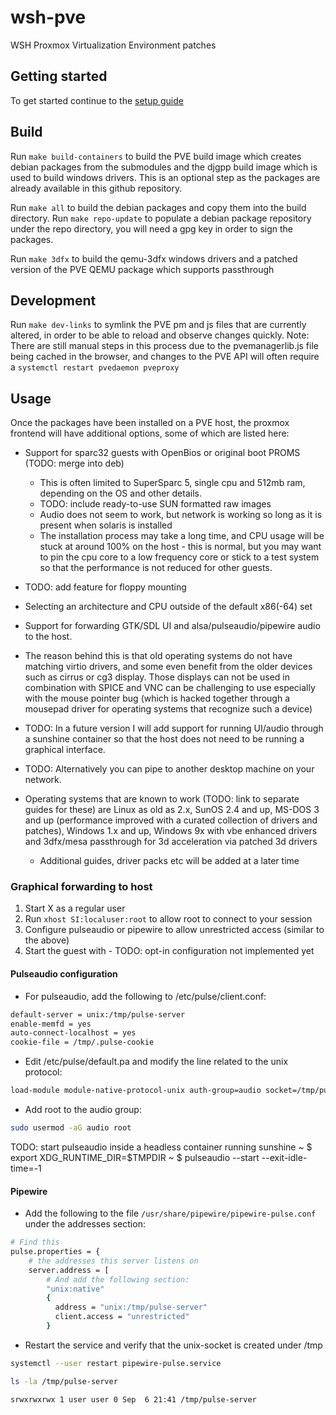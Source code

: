 # wsh-pve

WSH Proxmox Virtualization Environment patches

## Getting started

To get started continue to the [setup guide](https://debian.wshosting.no/guides/setup/)

## Build

Run `make build-containers` to build the PVE build image which creates debian packages from the submodules and the djgpp build image which is used to build windows drivers.
This is an optional step as the packages are already available in this github repository.

Run `make all` to build the debian packages and copy them into the build directory.
Run `make repo-update` to populate a debian package repository under the repo directory, you will need a gpg key in order to sign the packages.

Run `make 3dfx` to build the qemu-3dfx windows drivers and a patched version of the PVE QEMU package which supports passthrough

## Development

Run `make dev-links` to symlink the PVE pm and js files that are currently altered, in order to be able to reload and observe changes quickly.
Note: There are still manual steps in this process due to the pvemanagerlib.js file being cached in the browser, and changes to the PVE API will often require a `systemctl restart pvedaemon pveproxy`

## Usage

Once the packages have been installed on a PVE host, the proxmox frontend will have additional options, some of which are listed here:

* Support for sparc32 guests with OpenBios or original boot PROMS (TODO: merge into deb)
  * This is often limited to SuperSparc 5, single cpu and 512mb ram, depending on the OS and other details.
  * TODO: include ready-to-use SUN formatted raw images
  * Audio does not seem to work, but network is working so long as it is present when solaris is installed
  * The installation process may take a long time, and CPU usage will be stuck at around 100% on the host - this is normal, but you may want to pin the cpu core to a low frequency core or stick to a test system so that the performance is not reduced for other guests.

* TODO: add feature for floppy mounting

* Selecting an architecture and CPU outside of the default x86(-64) set

* Support for forwarding GTK/SDL UI and alsa/pulseaudio/pipewire audio to the host.
* The reason behind this is that old operating systems do not have matching virtio drivers, and some even benefit from the older devices such as cirrus or cg3 display. Those displays can not be used in combination with SPICE and VNC can be challenging to use especially with the mouse pointer bug (which is hacked together through a mousepad driver for operating systems that recognize such a device)
* TODO: In a future version I will add support for running UI/audio through a sunshine container so that the host does not need to be running a graphical interface.
* TODO: Alternatively you can pipe to another desktop machine on your network.

* Operating systems that are known to work (TODO: link to separate guides for these) are Linux as old as 2.x, SunOS 2.4 and up, MS-DOS 3 and up (performance improved with a curated collection of drivers and patches), Windows 1.x and up, Windows 9x with vbe enhanced drivers and 3dfx/mesa passthrough for 3d acceleration via patched 3d drivers
  * Additional guides, driver packs etc will be added at a later time

### Graphical forwarding to host

1. Start X as a regular user
2. Run `xhost SI:localuser:root` to allow root to connect to your session
3. Configure pulseaudio or pipewire to allow unrestricted access (similar to the above)
4. Start the guest with - TODO: opt-in configuration not implemented yet

#### Pulseaudio configuration

* For pulseaudio, add the following to /etc/pulse/client.conf:

```bash
default-server = unix:/tmp/pulse-server
enable-memfd = yes
auto-connect-localhost = yes
cookie-file = /tmp/.pulse-cookie
```

* Edit /etc/pulse/default.pa and modify the line related to the unix protocol:

```bash
load-module module-native-protocol-unix auth-group=audio socket=/tmp/pulse-server
```

* Add root to the audio group:

```bash
sudo usermod -aG audio root
```

TODO: start pulseaudio inside a headless container running sunshine
~ $ export XDG_RUNTIME_DIR=$TMPDIR
~ $ pulseaudio --start --exit-idle-time=-1

#### Pipewire

* Add the following to the file `/usr/share/pipewire/pipewire-pulse.conf` under the addresses section:

```bash
# Find this
pulse.properties = {
    # the addresses this server listens on
    server.address = [
        # And add the following section:
        "unix:native"
        {
          address = "unix:/tmp/pulse-server"
          client.access = "unrestricted"
        }
```

* Restart the service and verify that the unix-socket is created under /tmp

```bash
systemctl --user restart pipewire-pulse.service

ls -la /tmp/pulse-server

srwxrwxrwx 1 user user 0 Sep  6 21:41 /tmp/pulse-server
```
